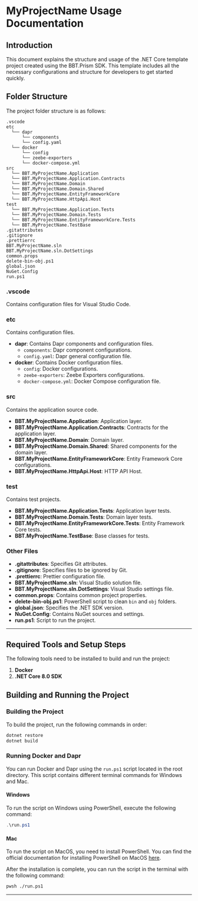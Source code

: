 # MyProjectName Usage Documentation

## Introduction
This document explains the structure and usage of the .NET Core template project created using the BBT.Prism SDK. This template includes all the necessary configurations and structure for developers to get started quickly.

## Folder Structure

The project folder structure is as follows:

```
.vscode
etc
  └── dapr
      └── components
      └── config.yaml
  └── docker
      └── config
      └── zeebe-exporters
      └── docker-compose.yml
src
  └── BBT.MyProjectName.Application
  └── BBT.MyProjectName.Application.Contracts
  └── BBT.MyProjectName.Domain
  └── BBT.MyProjectName.Domain.Shared
  └── BBT.MyProjectName.EntityFrameworkCore
  └── BBT.MyProjectName.HttpApi.Host
test
  └── BBT.MyProjectName.Application.Tests
  └── BBT.MyProjectName.Domain.Tests
  └── BBT.MyProjectName.EntityFrameworkCore.Tests
  └── BBT.MyProjectName.TestBase
.gitattributes
.gitignore
.prettierrc
BBT.MyProjectName.sln
BBT.MyProjectName.sln.DotSettings
common.props
delete-bin-obj.ps1
global.json
NuGet.Config
run.ps1
```

### .vscode
Contains configuration files for Visual Studio Code.

### etc
Contains configuration files.
- **dapr**: Contains Dapr components and configuration files.
  - `components`: Dapr component configurations.
  - `config.yaml`: Dapr general configuration file.
- **docker**: Contains Docker configuration files.
  - `config`: Docker configurations.
  - `zeebe-exporters`: Zeebe Exporters configurations.
  - `docker-compose.yml`: Docker Compose configuration file.

### src
Contains the application source code.
- **BBT.MyProjectName.Application**: Application layer.
- **BBT.MyProjectName.Application.Contracts**: Contracts for the application layer.
- **BBT.MyProjectName.Domain**: Domain layer.
- **BBT.MyProjectName.Domain.Shared**: Shared components for the domain layer.
- **BBT.MyProjectName.EntityFrameworkCore**: Entity Framework Core configurations.
- **BBT.MyProjectName.HttpApi.Host**: HTTP API Host.

### test
Contains test projects.
- **BBT.MyProjectName.Application.Tests**: Application layer tests.
- **BBT.MyProjectName.Domain.Tests**: Domain layer tests.
- **BBT.MyProjectName.EntityFrameworkCore.Tests**: Entity Framework Core tests.
- **BBT.MyProjectName.TestBase**: Base classes for tests.

### Other Files
- **.gitattributes**: Specifies Git attributes.
- **.gitignore**: Specifies files to be ignored by Git.
- **.prettierrc**: Prettier configuration file.
- **BBT.MyProjectName.sln**: Visual Studio solution file.
- **BBT.MyProjectName.sln.DotSettings**: Visual Studio settings file.
- **common.props**: Contains common project properties.
- **delete-bin-obj.ps1**: PowerShell script to clean `bin` and `obj` folders.
- **global.json**: Specifies the .NET SDK version.
- **NuGet.Config**: Contains NuGet sources and settings.
- **run.ps1**: Script to run the project.

---

## Required Tools and Setup Steps

The following tools need to be installed to build and run the project:

1. **Docker**
2. **.NET Core 8.0 SDK**

## Building and Running the Project

### Building the Project
To build the project, run the following commands in order:

```sh
dotnet restore
dotnet build
```

### Running Docker and Dapr
You can run Docker and Dapr using the `run.ps1` script located in the root directory. This script contains different terminal commands for Windows and Mac.

#### Windows
To run the script on Windows using PowerShell, execute the following command:

```powershell
.\run.ps1
```

#### Mac
To run the script on MacOS, you need to install PowerShell. You can find the official documentation for installing PowerShell on MacOS [here](https://docs.microsoft.com/en-us/powershell/scripting/install/installing-powershell-core-on-macos).

After the installation is complete, you can run the script in the terminal with the following command:

```sh
pwsh ./run.ps1
```
---